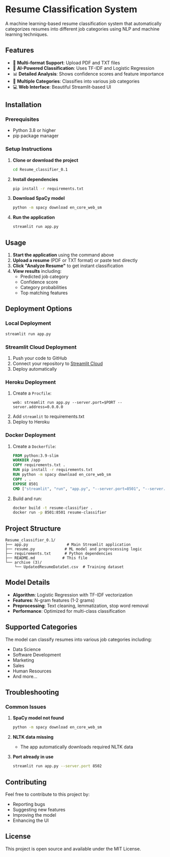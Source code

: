 # Resume Classification System

A machine learning-based resume classification system that automatically categorizes resumes into different job categories using NLP and machine learning techniques.

## Features

- 📄 **Multi-format Support**: Upload PDF and TXT files
- 🤖 **AI-Powered Classification**: Uses TF-IDF and Logistic Regression
- 📊 **Detailed Analysis**: Shows confidence scores and feature importance
- 🎯 **Multiple Categories**: Classifies into various job categories
- 💻 **Web Interface**: Beautiful Streamlit-based UI

## Installation

### Prerequisites
- Python 3.8 or higher
- pip package manager

### Setup Instructions

1. **Clone or download the project**
   ```bash
   cd Resume_classifier_0.1
   ```

2. **Install dependencies**
   ```bash
   pip install -r requirements.txt
   ```

3. **Download SpaCy model**
   ```bash
   python -m spacy download en_core_web_sm
   ```

4. **Run the application**
   ```bash
   streamlit run app.py
   ```

## Usage

1. **Start the application** using the command above
2. **Upload a resume** (PDF or TXT format) or paste text directly
3. **Click "Analyze Resume"** to get instant classification
4. **View results** including:
   - Predicted job category
   - Confidence score
   - Category probabilities
   - Top matching features

## Deployment Options

### Local Deployment
```bash
streamlit run app.py
```

### Streamlit Cloud Deployment
1. Push your code to GitHub
2. Connect your repository to [Streamlit Cloud](https://streamlit.io/cloud)
3. Deploy automatically

### Heroku Deployment
1. Create a `Procfile`:
   ```
   web: streamlit run app.py --server.port=$PORT --server.address=0.0.0.0
   ```
2. Add `streamlit` to requirements.txt
3. Deploy to Heroku

### Docker Deployment
1. Create a `Dockerfile`:
   ```dockerfile
   FROM python:3.9-slim
   WORKDIR /app
   COPY requirements.txt .
   RUN pip install -r requirements.txt
   RUN python -m spacy download en_core_web_sm
   COPY . .
   EXPOSE 8501
   CMD ["streamlit", "run", "app.py", "--server.port=8501", "--server.address=0.0.0.0"]
   ```
2. Build and run:
   ```bash
   docker build -t resume-classifier .
   docker run -p 8501:8501 resume-classifier
   ```

## Project Structure

```
Resume_classifier_0.1/
├── app.py                 # Main Streamlit application
├── resume.py             # ML model and preprocessing logic
├── requirements.txt      # Python dependencies
├── README.md            # This file
└── archive (3)/
    └── UpdatedResumeDataSet.csv  # Training dataset
```

## Model Details

- **Algorithm**: Logistic Regression with TF-IDF vectorization
- **Features**: N-gram features (1-2 grams)
- **Preprocessing**: Text cleaning, lemmatization, stop word removal
- **Performance**: Optimized for multi-class classification

## Supported Categories

The model can classify resumes into various job categories including:
- Data Science
- Software Development
- Marketing
- Sales
- Human Resources
- And more...

## Troubleshooting

### Common Issues

1. **SpaCy model not found**
   ```bash
   python -m spacy download en_core_web_sm
   ```

2. **NLTK data missing**
   - The app automatically downloads required NLTK data

3. **Port already in use**
   ```bash
   streamlit run app.py --server.port 8502
   ```

## Contributing

Feel free to contribute to this project by:
- Reporting bugs
- Suggesting new features
- Improving the model
- Enhancing the UI

## License

This project is open source and available under the MIT License.